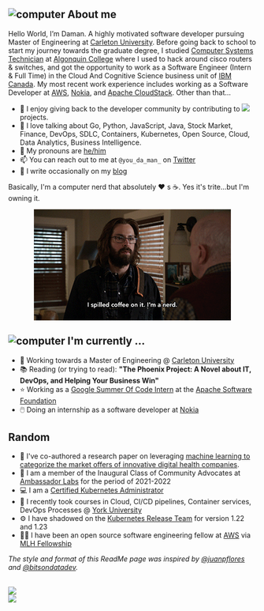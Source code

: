 


<h2><img src="https://thumbs.gfycat.com/AcrobaticMatureGazelle.webp" alt="computer" width="80"> About me </h2>


<p>
  
Hello World, I’m Daman. A highly motivated software developer pursuing Master of Engineering at [Carleton University][carleton]. Before going back to school to start my journey towards the graduate degree, I studied [Computer Systems Technician][cst] at [Algonquin College][algonquin] where I used to hack around cisco routers & switches, and got the opportunity to work as a Software Engineer (Intern & Full Time) in the Cloud And Cognitive Science business unit of [IBM Canada][ibm]. My most recent work experience includes working as a Software Developer at [AWS][aws], [Nokia][nokia], and [Apache CloudStack][cloudstack]. Other than that...
</p>

- :sunflower: I enjoy giving back to the developer community by contributing to <a href="https://twitter.com/DaemonSets"> <img src="https://badges.frapsoft.com/os/v1/open-source.svg?v=103"/></a>  projects.
- :speech_balloon:  I love talking about Go, Python, JavaScript, Java, Stock Market, Finance, DevOps, SDLC, Containers, Kubernetes, Open Source, Cloud, Data Analytics, Business Intelligence.
- :microphone:  My pronouns are [he/him][pronoun]
- :mailbox:  You can reach out to me at `@you_da_man_` on [Twitter][twitter]
- :pencil:  I write occasionally on my [blog][blog]

Basically, I'm a computer nerd that absolutely ❤️ s ☕. Yes it's trite...but I'm owning it.
<p align="center">
  <img align="center" src="nerd.gif"/>
</p>


<h2><img src="https://thumbs.gfycat.com/ScaryCreamyGlobefish.webp" alt="computer" width="80"> I'm currently ...</h2>

- :school:  Working towards a Master of Engineering @  [Carleton University][carleton]
- 📚 Reading (or trying to read): **"The Phoenix Project: A Novel about IT, DevOps, and Helping Your Business Win"**
- ⭐ Working as a [Google Summer Of Code Intern][cloudstack] at the [Apache Software Foundation][theasf]
- 🖱️ Doing an internship as a software developer at [Nokia][nokia]


<h2>Random</h2>

- 📰 I've co-authored a research paper on leveraging [machine learning to categorize the market offers of innovative digital health companies][research].
- 🥇 I am a member of the Inaugural Class of Community Advocates at [Ambassador Labs][Ambassador Labs] for the period of 2021-2022
- :computer: I am a [Certified Kubernetes Administrator][Cka]
- 🌱 I recently took courses in Cloud, CI/CD pipelines, Container services, DevOps Processes @ [York University][yorku]
- :gear: I have shadowed on the [Kubernetes Release Team][release] for version 1.22 and 1.23
- 👨‍🎓 I have been an open source software engineering fellow at [AWS][aws] via [MLH Fellowship][fellowship]

*The style and format of this ReadMe page was inspired by [@juanpflores][juanpa] and [@bitsondatadev][brian].*

<br/>
<a href="">
<div class="row">
  <div class="column"> 
  <img align="left" src="https://github-readme-stats.vercel.app/api?username=Damans227&show_icons=true" style="width:55%" />
  </div>
  <div class="column">
  <img align="left" src="https://github-readme-stats.vercel.app/api/top-langs/?username=Damans227&hide=html,ruby" style="width:33%"/>
  </div>
</div>
</a>


[fellowship]: https://fellowship.mlh.io/  
[algonquin]: https://www.algonquincollege.com/sat/program/computer-systems-technician/
[blog]: https://daemonsets.github.io/
[carleton]: https://carleton.ca/sce/
[kubernetes]: //kubernetes.io
[pronoun]: //pronoun.is/he
[twitter]: https://twitter.com/you_da_man_
[cst]: https://www.algonquincollege.com/sat/program/computer-systems-technician/
[ibm]: https://www.ibm.com/cloud
[yorku]: https://continue.yorku.ca/programs/certificate-in-devops/
[release]: https://github.com/kubernetes/sig-release/blob/master/releases/release-1.22/release-team.md
[Ambassador Labs]: https://blog.getambassador.io/meet-the-inaugural-class-of-ambassador-community-advocates-53f5d52a741e
[Cka]: https://www.credly.com/badges/57c437b3-d998-4d97-9276-1f968c39b883/public_url
[TrinoDB]: https://trino.io/
[research]: https://timreview.ca/article/1457
[aws]: https://gradstudents.carleton.ca/2022/tim-grad-student-picked-for-highly-selective-fellowship/
[nokia]: https://www.nokia.com/
[cloudstack]: https://summerofcode.withgoogle.com/programs/2022/projects/ZVraist1
[theasf]: https://www.apache.org/
[brian]: https://github.com/bitsondatadev
[juanpa]: https://github.com/juanpflores


